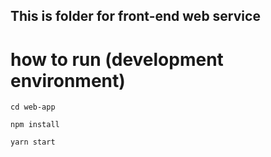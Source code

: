 ## This is folder for front-end web service

# how to run (development environment)

```
cd web-app
```

```
npm install
```

```
yarn start
```
